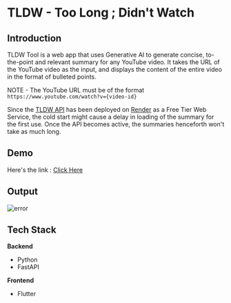 # TLDW - Too Long ; Didn't Watch

## Introduction

TLDW Tool is a web app that uses Generative AI to generate concise, to-the-point and relevant summary for any YouTube video. It takes the URL of the YouTube video as the input, and displays the content of the entire video in the format of bulleted points.

NOTE - The YouTube URL must be of the format `https://www.youtube.com/watch?v={video-id}`

Since the [TLDW API](https://tldw-tool.onrender.com/docs) has been deployed on [Render](https://render.com/) as a Free Tier Web Service, the cold start might cause a delay in loading of the summary for the first use. Once the API becomes active, the summaries henceforth won't take as much long.

## Demo

Here's the link : [Click Here](https://tldw07.netlify.app/)

## Output

![error](https://i.postimg.cc/xTt2HkV1/tldwss.jpg)

## Tech Stack

**Backend**
- Python
- FastAPI

**Frontend**
- Flutter
